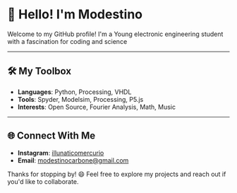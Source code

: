 # 👋 Hello! I'm Modestino

Welcome to my GitHub profile! I'm a Young electronic engineering student with a fascination for coding and science

---

## 🛠️ My Toolbox

- **Languages**: Python, Processing, VHDL
- **Tools**: Spyder, Modelsim, Processing, P5.js
- **Interests**: Open Source, Fourier Analysis, Math, Music

---



## 🌐 Connect With Me

- **Instagram**: [illunaticomercurio](https://www.instagram.com/illunaticomercurio/)
- **Email**: [modestinocarbone@gmail.com](mailto:modestinocarbone@gmail.com)

Thanks for stopping by! 😄 Feel free to explore my projects and reach out if you'd like to collaborate.

